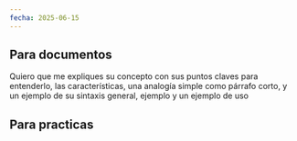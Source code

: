 ```yaml
---
fecha: 2025-06-15
---
```

## Para documentos

Quiero que me expliques su concepto con sus puntos claves para entenderlo, las características, una analogía simple como párrafo corto, y un  ejemplo de su sintaxis general, ejemplo y un ejemplo de uso  

## Para practicas

